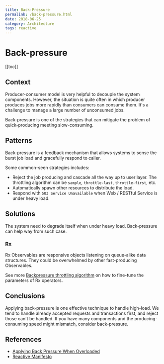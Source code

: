 ```yaml
---
title: Back-Pressure
permalink: /back-pressure.html
date: 2018-06-25
category: Architecture
tags: reactive
---
```


# Back-pressure

[[toc]]

## Context

Producer-consumer model is very helpful to decouple the system components. However, the situation is quite often in which producer produces jobs more rapidly than consumers can consume them. It's a challenge to manage a large number of unconsumed jobs.

Back-pressure is one of the strategies that can mitigate the problem of quick-producing meeting slow-consuming.

## Patterns

Back-pressure is a feedback mechanism that allows systems to sense the burst job load and gracefully respond to caller.

Some common-seen strategies includes:

* Reject the job producing and cascade all the way up to user layer. The throttling algorithm can be `sample`, `throttle-last`, `throttle-first`, etc. 
* Automatically spawn other resources to distribute the load.
* Respond with `503 Service Unavailable` when Web / RESTful Service is under heavy load.

## Solutions

The system need to degrade itself when under heavy load. Back-pressure can help way from such case.

### Rx

Rx Observables are responsive objects listening on queue-alike data structures. They could be overwhelmed by other fast-producing Observables.

See more [Backpressure throttling algorithm](https://github.com/ReactiveX/RxJava/wiki/Backpressure) on how to fine-tune the parameters of Rx operators.

## Conclusions

Applying back-pressure is one effective technique to handle high-load. We tend to handle already accepted requests and transactions first, and reject those can't be handled. If you have many components and the producing-consuming speed might mismatch, consider back-pressure.

## References

* [Applying Back Pressure When Overloaded](https://dzone.com/articles/applying-back-pressure-when)
* [Reactive Manifesto](https://www.reactivemanifesto.org/glossary#Back-Pressure)
